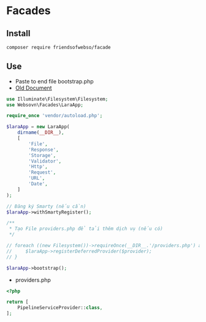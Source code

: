 # Facades

## Install

```txt
composer require friendsofwebso/facade
```

## Use

- Paste to end file bootstrap.php
- [Old Document](https://github.com/kythuatwebso/facade/tree/f9d35378700b725341a7dd4a4d9cf62f72e40b0e)

```php
use Illuminate\Filesystem\Filesystem;
use Websovn\Facades\LaraApp;

require_once 'vendor/autoload.php';

$laraApp = new LaraApp(
    dirname(__DIR__),
    [
        'File',
        'Response',
        'Storage',
        'Validator',
        'Http',
        'Request',
        'URL',
        'Date',
    ]
);

// Đăng ký Smarty (nếu cần)
$laraApp->withSmartyRegister();

/**
 * Tạo File providers.php để tải thêm dịch vụ (nếu có)
 */

// foreach ((new Filesystem())->requireOnce(__DIR__.'/providers.php') as $provider) {
//     $laraApp->registerDeferredProvider($provider);
// }

$laraApp->bootstrap();
```

- providers.php

```php
<?php

return [
    PipelineServiceProvider::class,
];
```
